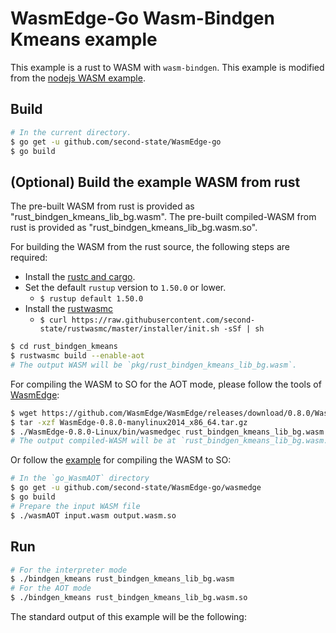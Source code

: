 # WasmEdge-Go Wasm-Bindgen Kmeans example

This example is a rust to WASM with `wasm-bindgen`. This example is modified from the [nodejs WASM example](https://github.com/second-state/wasm-learning/tree/master/nodejs/kmeans).

## Build

```bash
# In the current directory.
$ go get -u github.com/second-state/WasmEdge-go
$ go build
```

## (Optional) Build the example WASM from rust

The pre-built WASM from rust is provided as "rust_bindgen_kmeans_lib_bg.wasm".
The pre-built compiled-WASM from rust is provided as "rust_bindgen_kmeans_lib_bg.wasm.so".

For building the WASM from the rust source, the following steps are required:

* Install the [rustc and cargo](https://www.rust-lang.org/tools/install).
* Set the default `rustup` version to `1.50.0` or lower.
  * `$ rustup default 1.50.0`
* Install the [rustwasmc](https://github.com/second-state/rustwasmc)
  * `$ curl https://raw.githubusercontent.com/second-state/rustwasmc/master/installer/init.sh -sSf | sh`

```bash
$ cd rust_bindgen_kmeans
$ rustwasmc build --enable-aot
# The output WASM will be `pkg/rust_bindgen_kmeans_lib_bg.wasm`.
```

For compiling the WASM to SO for the AOT mode, please follow the tools of [WasmEdge](https://github.com/WasmEdge/WasmEdge):

```bash
$ wget https://github.com/WasmEdge/WasmEdge/releases/download/0.8.0/WasmEdge-0.8.0-manylinux2014_x86_64.tar.gz
$ tar -xzf WasmEdge-0.8.0-manylinux2014_x86_64.tar.gz
$ ./WasmEdge-0.8.0-Linux/bin/wasmedgec rust_bindgen_kmeans_lib_bg.wasm rust_bindgen_kmeans_lib_bg.wasm.so
# The output compiled-WASM will be at `rust_bindgen_kmeans_lib_bg.wasm.so`.
```

Or follow the [example](https://github.com/second-state/WasmEdge-go-examples/tree/master/go_WasmAOT) for compiling the WASM to SO:

```bash
# In the `go_WasmAOT` directory
$ go get -u github.com/second-state/WasmEdge-go/wasmedge
$ go build
# Prepare the input WASM file
$ ./wasmAOT input.wasm output.wasm.so
```

## Run

```bash
# For the interpreter mode
$ ./bindgen_kmeans rust_bindgen_kmeans_lib_bg.wasm
# For the AOT mode
$ ./bindgen_kmeans rust_bindgen_kmeans_lib_bg.wasm.so
```

The standard output of this example will be the following:

```bash
```